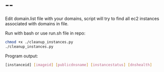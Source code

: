 # --
Edit domain.list file with your domains, script will try to find all ec2 instances associated with domains in file.

Run with bash or use run.sh file in repo:
```bash
chmod +x ./cleanup_instances.py
./cleanup_instances.py
```
Program output:
```bash
[instanceid] [imageid] [publicdnsname] [instancestatus] [dnshealth] 
```
